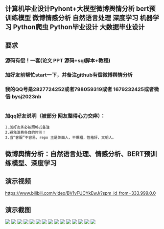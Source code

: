 ## 计算机毕业设计Pyhont+大模型微博舆情分析 bert预训练模型 微博情感分析 自然语言处理 深度学习 机器学习 Python爬虫 Python毕业设计 大数据毕业设计

## 要求
### 源码有偿！一套(论文 PPT 源码+sql脚本+教程)

### 
### 加好友前帮忙start一下，并备注github有偿微博舆情分析
### 我的QQ号是2827724252或者798059319或者 1679232425或者微信:bysj2023nb 

# 

### 加qq好友说明（被部分 网友整得心力交瘁）：
    1.加好友务必按照格式备注
    2.避免浪费各自的时间！
    3.当“客服”不容易，repo 主是体面人，不爆粗，性格好，文明人。
## 微博舆情分析：自然语言处理、情感分析、BERT预训练模型、深度学习
## 演示视频
https://www.bilibili.com/video/BV1vFUCYkEwJ/?spm_id_from=333.999.0.0

## 演示截图
![](1.png)
![](2.png)
![](3.png)
![](4.png)
![](5.png)
![](6.png)
![](7.png)
![](8.png)
![](9.png)
![](10.png)
![](11.png)
![](12.png)
![](13.png)
![](14.png)
![](15.png)



